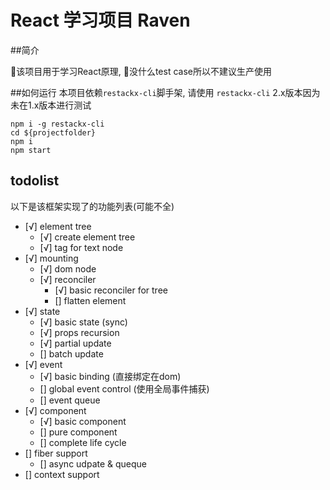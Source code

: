 # React 学习项目 Raven

##简介

该项目用于学习React原理, 没什么test case所以不建议生产使用

##如何运行
本项目依赖`restackx-cli`脚手架, 请使用 `restackx-cli` 2.x版本因为未在1.x版本进行测试
```
npm i -g restackx-cli
cd ${projectfolder}
npm i
npm start
```

## todolist

以下是该框架实现了的功能列表(可能不全)

- [√] element tree
  - [√] create element tree
  - [√] tag for text node
- [√] mounting
  - [√] dom node
  - [√] reconciler
    - [√] basic reconciler for tree
    - [] flatten element
- [√] state
  - [√] basic state (sync)
  - [√] props recursion
  - [√] partial update
  - [] batch update
- [√] event
  - [√] basic binding (直接绑定在dom)
  - [] global event control (使用全局事件捕获)
  - [] event queue
- [√] component
  - [√] basic component 
  - [] pure component
  - [] complete life cycle
- [] fiber support
  - [] async udpate & queque
- [] context support

